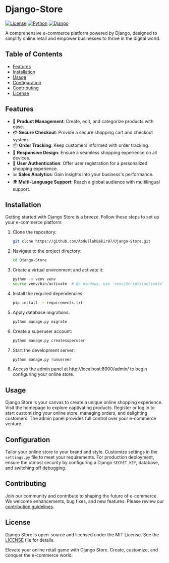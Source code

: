 # Django-Store

[![License](https://img.shields.io/badge/License-MIT-blue.svg)](https://opensource.org/licenses/MIT)
[![Python](https://img.shields.io/badge/Python-3.8%2B-brightgreen)](https://www.python.org/)
[![Django](https://img.shields.io/badge/Django-3.2%2B-brightgreen)](https://www.djangoproject.com/)

A comprehensive e-commerce platform powered by Django, designed to simplify online retail and empower businesses to thrive in the digital world.

## Table of Contents

- [Features](#features)
- [Installation](#installation)
- [Usage](#usage)
- [Configuration](#configuration)
- [Contributing](#contributing)
- [License](#license)

## Features

- 🛒 **Product Management**: Create, edit, and categorize products with ease.
- 💳 **Secure Checkout**: Provide a secure shopping cart and checkout system.
- 📦 **Order Tracking**: Keep customers informed with order tracking.
- 📱 **Responsive Design**: Ensure a seamless shopping experience on all devices.
- 🔐 **User Authentication**: Offer user registration for a personalized shopping experience.
- 📊 **Sales Analytics**: Gain insights into your business's performance.
- 🌍 **Multi-Language Support**: Reach a global audience with multilingual support.

## Installation

Getting started with Django Store is a breeze. Follow these steps to set up your e-commerce platform:

1. Clone the repository:

   ```bash
   git clone https://github.com/AbdullahBakir97/Django-Store.git
   ```

2. Navigate to the project directory:

   ```bash
   cd Django-Store
   ```

3. Create a virtual environment and activate it:

   ```bash
   python -m venv venv
   source venv/bin/activate  # On Windows, use `venv\Scripts\activate`
   ```

4. Install the required dependencies:

   ```bash
   pip install -r requirements.txt
   ```

5. Apply database migrations:

   ```bash
   python manage.py migrate
   ```

6. Create a superuser account:

   ```bash
   python manage.py createsuperuser
   ```

7. Start the development server:

   ```bash
   python manage.py runserver
   ```

8. Access the admin panel at http://localhost:8000/admin/ to begin configuring your online store.

## Usage

Django Store is your canvas to create a unique online shopping experience. Visit the homepage to explore captivating products. Register or log in to start customizing your online store, managing orders, and delighting customers. The admin panel provides full control over your e-commerce venture.

## Configuration

Tailor your online store to your brand and style. Customize settings in the `settings.py` file to meet your requirements. For production deployment, ensure the utmost security by configuring a Django `SECRET_KEY`, database, and switching off debugging.

## Contributing

Join our community and contribute to shaping the future of e-commerce. We welcome enhancements, bug fixes, and new features. Please review our [contribution guidelines](CONTRIBUTING.md).

## License

Django Store is open-source and licensed under the MIT License. See the [LICENSE](LICENSE) file for details.

Elevate your online retail game with Django Store. Create, customize, and conquer the e-commerce world.
